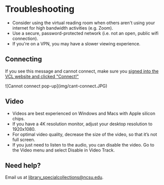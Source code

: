 # Troubleshooting

- Consider using the virtual reading room when others aren't using your internet for high bandwidth activities (e.g. Zoom).
- Use a secure, password-protected network (i.e. not an open, public wifi connection).
- If you're on a VPN, you may have a slower viewing experience.

## Connecting

If you see this message and cannot connect, make sure you [signed into the VCL website and clicked "Connect!"](../user-guide/authenticating/#obtain-your-virtual-reading-room-credentials)

<div class="img-medium"></div>
![Cannot connect pop-up](img/cant-connect.JPG)

## Video

- Videos are best experienced on Windows and Macs with Apple silicon chips.
- If you have a 4K resolution monitor, adjust your desktop resolution to 1920x1080.
- For optimal video quality, decrease the size of the video, so that it’s not full screen.
- If you just need to listen to the audio, you can disable the video. Go to the Video menu and select Disable in Video Track.

## Need help?

Email us at library_specialcollections@ncsu.edu.

